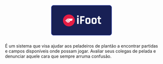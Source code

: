 
<h1 align="center">
    <img alt="iFoot" src="https://github.com/Mario-hs/iFoot/blob/main/documents/img/logo.png">
</h1>

É um sistema que visa ajudar aos peladeiros de plantão a encontrar partidas e campos disponíveis onde possam jogar. Avaliar seus colegas de pelada e denunciar aquele cara que sempre arruma confusão.